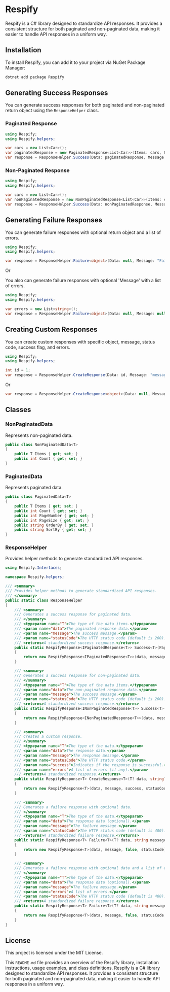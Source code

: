 # Respify

Respify is a C# library designed to standardize API responses. It provides a consistent structure for both paginated and non-paginated data, making it easier to handle API responses in a uniform way.

## Installation

To install Respify, you can add it to your project via NuGet Package Manager:

```sh
dotnet add package Respify
```

## Generating Success Responses

You can generate success responses for both paginated and non-paginated return object using the `ResponseHelper` class.

### Paginated Response

```csharp
using Respify;
using Respify.helpers;

var cars = new List<Car>();
var paginatedResponse = new PaginatedResponse<List<Car>>(Items: cars, Count: cars.Count, PageNumber: 1, PageSize: 15, OrderBy: "Make", SortBy: "desc");
var response = ResponseHelper.Success(Data: paginatedResponse, Message: "Success", StatusCode: 200);
```

### Non-Paginated Response

```csharp
using Respify;
using Respify.helpers;

var cars = new List<Car>();
var nonPaginatedResponse = new NonPaginatedResponse<List<Car>>(Items: cars, Count: cars.Count);
var response = ResponseHelper.Success(Data: nonPaginatedResponse, Message: "Success", StatusCode: 200);
```

## Generating Failure Responses

You can generate failure responses with optional return object and a list of errors.

```csharp
using Respify;
using Respify.helpers;

var response = ResponseHelper.Failure<object>(Data: null, Message: "Failure", StatusCode: 400);
```

Or

You also can generate failure responses with optional 'Message' with a list of errors.

```csharp
using Respify;
using Respify.helpers;

var errors = new List<string>();
var response = ResponseHelper.Failure<object>(Data: null, Message: null, StatusCode: 400, Errors: errors);
```

## Creating Custom Responses

You can create custom responses with specific object, message, status code, success flag, and errors.

```csharp
using Respify;
using Respify.helpers;

int id = 1;
var response = ResponseHelper.CreateResponse(Data: id, Message: "message", StatusCode: 201, Success: true, Errors: null);
```

Or

```csharp
var response = ResponseHelper.CreateResponse<object>(Data: null, Message: "message", StatusCode: 201, Success: true, Errors: null);


```

## Classes

### NonPaginatedData

Represents non-paginated data.

```csharp
public class NonPaginatedData<T>
{
    public T Items { get; set; }
    public int Count { get; set; }
}
```

### PaginatedData

Represents paginated data.

```csharp
public class PaginatedData<T>
{
    public T Items { get; set; }
    public int Count { get; set; }
    public int PageNumber { get; set; }
    public int PageSize { get; set; }
    public string OrderBy { get; set; }
    public string SortBy { get; set; }
}
```

### ResponseHelper

Provides helper methods to generate standardized API responses.

```csharp
using Respify.Interfaces;

namespace Respify.helpers;

/// <summary>
/// Provides helper methods to generate standardized API responses.
/// </summary>
public static class ResponseHelper
{
    /// <summary>
    /// Generates a success response for paginated data.
    /// </summary>
    /// <typeparam name="T">The type of the data items.</typeparam>
    /// <param name="data">The paginated response data.</param>
    /// <param name="message">The success message.</param>
    /// <param name="statusCode">The HTTP status code (default is 200).</param>
    /// <returns>A standardized success response.</returns>
    public static RespifyResponse<IPaginatedResponse<T>> Success<T>(PaginatedResponse<T> data, string message, int statusCode = 200)
    {
        return new RespifyResponse<IPaginatedResponse<T>>(data, message, true, statusCode, null);
    }

    /// <summary>
    /// Generates a success response for non-paginated data.
    /// </summary>
    /// <typeparam name="T">The type of the data items.</typeparam>
    /// <param name="data">The non-paginated response data.</param>
    /// <param name="message">The success message.</param>
    /// <param name="statusCode">The HTTP status code (default is 200).</param>
    /// <returns>A standardized success response.</returns>
    public static RespifyResponse<INonPaginatedResponse<T>> Success<T>(NonPaginatedResponse<T> data, string message, int statusCode = 200)
    {
        return new RespifyResponse<INonPaginatedResponse<T>>(data, message, true, statusCode, null);
    }

    /// <summary>
    /// Creates a custom response.
    /// </summary>
    /// <typeparam name="T">The type of the data.</typeparam>
    /// <param name="data">The response data.</param>
    /// <param name="message">The response message.</param>
    /// <param name="statusCode">The HTTP status code.</param>
    /// <param name="success">Indicates if the response is successful.</param>
    /// <param name="errors">A list of errors (if any).</param>
    /// <returns>A standardized response.</returns>
    public static RespifyResponse<T> CreateResponse<T>(T? data, string? message, int statusCode, bool success, List<string>? errors)
    {
        return new RespifyResponse<T>(data, message, success, statusCode, errors);
    }

    /// <summary>
    /// Generates a failure response with optional data.
    /// </summary>
    /// <typeparam name="T">The type of the data.</typeparam>
    /// <param name="data">The response data (optional).</param>
    /// <param name="message">The failure message.</param>
    /// <param name="statusCode">The HTTP status code (default is 400).</param>
    /// <returns>A standardized failure response.</returns>
    public static RespifyResponse<T> Failure<T>(T? data, string message, int statusCode = 400)
    {
        return new RespifyResponse<T>(data, message, false, statusCode);
    }

    /// <summary>
    /// Generates a failure response with optional data and a list of errors.
    /// </summary>
    /// <typeparam name="T">The type of the data.</typeparam>
    /// <param name="data">The response data (optional).</param>
    /// <param name="message">The failure message.</param>
    /// <param name="errors">A list of errors.</param>
    /// <param name="statusCode">The HTTP status code (default is 400).</param>
    /// <returns>A standardized failure response.</returns>
    public static RespifyResponse<T> Failure<T>(T? data, string message, List<string> errors, int statusCode = 400)
    {
        return new RespifyResponse<T>(data, message, false, statusCode, errors);
    }
}
```

## License

This project is licensed under the MIT License.

This `README.md` file provides an overview of the Respify library, installation instructions, usage examples, and class definitions.
Respify is a C# library designed to standardize API responses. It provides a consistent structure for both paginated and non-paginated data, making it easier to handle API responses in a uniform way.
